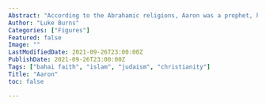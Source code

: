 ```yaml
---
Abstract: "According to the Abrahamic religions, Aaron was a prophet, high priest, and the elder brother of Moses."
Author: "Luke Burns"
Categories: ["Figures"]
Featured: false
Image: ""
LastModifiedDate: 2021-09-26T23:00:00Z
PublishDate: 2021-09-26T23:00:00Z
Tags: ["bahai faith", "islam", "judaism", "christianity"]
Title: "Aaron"
toc: false

---
```

